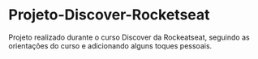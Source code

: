 # Projeto-Discover-Rocketseat
Projeto realizado durante o curso Discover da Rockeatseat, seguindo as orientações do curso e adicionando alguns toques pessoais.
